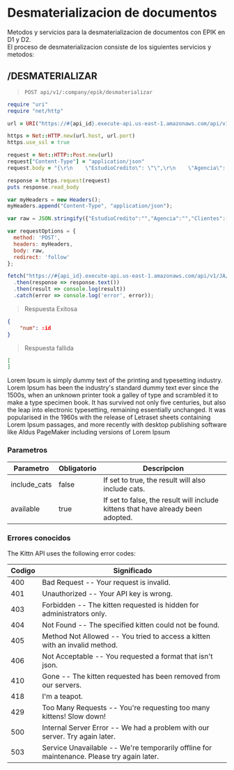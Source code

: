 <!-- TITULO DE LA ENTRADA -->
# Desmaterializacion de documentos
<!-- DESCRIPCION DE LA API -->
<aside class="notice">
Metodos y servicios para la desmaterializacion de documentos con EPIK en D1 y D2. 
</aside>
El proceso de desmaterializacion consiste de los siguientes servicios y metodos:

<!-- METODO  -->
## /DESMATERIALIZAR
<!-- url de la API con su metodo -->
> `POST api/v1/:company/epik/desmaterializar`

<!-- colocamos la peticion en el cada lenguaje , ayudar se con la opcion de postman -->

```ruby
require "uri"
require "net/http"

url = URI("https://#{api_id}.execute-api.us-east-1.amazonaws.com/api/v1/JA/epik/desmaterializar")

https = Net::HTTP.new(url.host, url.port)
https.use_ssl = true

request = Net::HTTP::Post.new(url)
request["Content-Type"] = "application/json"
request.body = "{\r\n    \"EstudioCredito\": \"\",\r\n    \"Agencia\": \"\",\r\n    \"Clientes\": [\r\n        {\r\n            \"TipoDocumento\": \"\",\r\n            \"Documento\": \"\",\r\n            \"NombreCliente\": \"\",\r\n            \"ApellidoCliente\": \"\",\r\n            \"CiudadDocumento\": \"\",\r\n            \"DepartamentoDocumento\": \"\",\r\n            \"Correo\": \"\",\r\n            \"Telefono\": \"\",\r\n            \"IndicadorCodeudor\": \"\"\r\n        }\r\n    ],\r\n    \"Ciudad\": \"\",\r\n    \"Direccion\": \"\",\r\n    \"Barrio\": \"\",\r\n    \"Dias\": \"\",\r\n    \"Mes\": \"\",\r\n    \"Anno\": \"\",\r\n    \"Productos\": [\r\n        {\r\n            \"CodigoProducto\": \"\",\r\n            \"NombreProducto\": \"\",\r\n            \"AnnosGarantia\": \"\",\r\n            \"Cantidad\": \"\"\r\n        }\r\n    ],\r\n    \"CodigoOtp\": \"\",\r\n    \"NumCuotas\": \"\",\r\n    \"ValorCuotas\": \"\",\r\n    \"CupoOtorgado\": \"\",\r\n    \"Pais\": \"\",\r\n    \"TasaInteres\": \"\",\r\n    \"EsquemaDeFinanciacion\": [\r\n        {\r\n            \"NumCuotas\": \"\",\r\n            \"ValorCuotas\": \"\"\r\n        },\r\n        {\r\n            \"NumCuotas\": \"\",\r\n            \"ValorCuotas\": \"\"\r\n        }\r\n    ],\r\n    \"c_agr\": \"\",\r\n    \"c_est\": \"\",\r\n    \"usuario\": \"\",\r\n    \"CamposCrediJamar\": [\r\n        {\r\n            \"Agencia\": \"\",\r\n            \"Vendedor\": \"\",\r\n            \"Fecha\": \"\",\r\n            \"NoOP\": \"\",\r\n            \"Numeroconsecutivo\": \"\"\r\n        }\r\n    ],\r\n    \"documentos\": [\r\n        1,\r\n        2,\r\n        3,\r\n        4\r\n    ]\r\n}"

response = https.request(request)
puts response.read_body


```
```javascript
var myHeaders = new Headers();
myHeaders.append("Content-Type", "application/json");

var raw = JSON.stringify({"EstudioCredito":"","Agencia":"","Clientes":[{"TipoDocumento":"","Documento":"","NombreCliente":"","ApellidoCliente":"","CiudadDocumento":"","DepartamentoDocumento":"","Correo":"","Telefono":"","IndicadorCodeudor":""}],"Ciudad":"","Direccion":"","Barrio":"","Dias":"","Mes":"","Anno":"","Productos":[{"CodigoProducto":"","NombreProducto":"","AnnosGarantia":"","Cantidad":""}],"CodigoOtp":"","NumCuotas":"","ValorCuotas":"","CupoOtorgado":"","Pais":"","TasaInteres":"","EsquemaDeFinanciacion":[{"NumCuotas":"","ValorCuotas":""},{"NumCuotas":"","ValorCuotas":""}],"c_agr":"","c_est":"","usuario":"","CamposCrediJamar":[{"Agencia":"","Vendedor":"","Fecha":"","NoOP":"","Numeroconsecutivo":""}],"documentos":[1,2,3,4]});

var requestOptions = {
  method: 'POST',
  headers: myHeaders,
  body: raw,
  redirect: 'follow'
};

fetch("https://#{api_id}.execute-api.us-east-1.amazonaws.com/api/v1/JA/epik/desmaterializar", requestOptions)
  .then(response => response.text())
  .then(result => console.log(result))
  .catch(error => console.log('error', error));
```
<!-- Respuesta de la api -->

> Respuesta Exitosa

```json
{
    "num": :id
}
```
> Respuesta fallida

```json
[
]
```
<!-- DESCRIPCION DEL METODO -->

Lorem Ipsum is simply dummy text of the printing and typesetting industry. Lorem Ipsum has been the industry's standard dummy text ever since the 1500s, when an unknown printer took a galley of type and scrambled it to make a type specimen book. It has survived not only five centuries, but also the leap into electronic typesetting, remaining essentially unchanged. It was popularised in the 1960s with the release of Letraset sheets containing Lorem Ipsum passages, and more recently with desktop publishing software like Aldus PageMaker including versions of Lorem Ipsum

<!-- parametros con su descriocion -->

### Parametros

Parametro | Obligatorio | Descripcion
--------- | ------- | -----------
include_cats | false | If set to true, the result will also include cats.
available | true | If set to false, the result will include kittens that have already been adopted.

### Errores conocidos

The Kittn API uses the following error codes:

Codigo | Significado
---------- | -------
400 | Bad Request -- Your request is invalid.
401 | Unauthorized -- Your API key is wrong.
403 | Forbidden -- The kitten requested is hidden for administrators only.
404 | Not Found -- The specified kitten could not be found.
405 | Method Not Allowed -- You tried to access a kitten with an invalid method.
406 | Not Acceptable -- You requested a format that isn't json.
410 | Gone -- The kitten requested has been removed from our servers.
418 | I'm a teapot.
429 | Too Many Requests -- You're requesting too many kittens! Slow down!
500 | Internal Server Error -- We had a problem with our server. Try again later.
503 | Service Unavailable -- We're temporarily offline for maintenance. Please try again later.